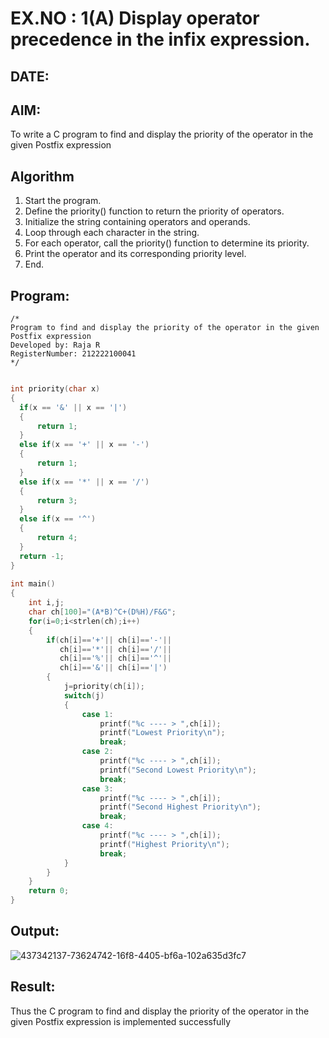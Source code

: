# EX.NO : 1(A) Display operator precedence in the infix expression.
## DATE: 
## AIM:
To write a C program to find and display the priority of the operator in the given Postfix expression

## Algorithm
1. Start the program. 
2. Define the priority() function to return the priority of operators. 
3. Initialize the string containing operators and operands. 
4. Loop through each character in the string. 
5. For each operator, call the priority() function to determine its priority. 
6. Print the operator and its corresponding priority level. 
7. End.
  

## Program:
```
/*
Program to find and display the priority of the operator in the given Postfix expression
Developed by: Raja R
RegisterNumber: 212222100041
*/

```
```c

int priority(char x)
{
  if(x == '&' || x == '|')
  {
      return 1;
  }
  else if(x == '+' || x == '-')
  {
      return 1;
  }
  else if(x == '*' || x == '/')
  {
      return 3;
  }
  else if(x == '^')
  {
      return 4;
  }
  return -1;
}
 
int main() 
{ 
    int i,j; 
    char ch[100]="(A*B)^C+(D%H)/F&G"; 
    for(i=0;i<strlen(ch);i++) 
    { 
        if(ch[i]=='+'|| ch[i]=='-'|| 
           ch[i]=='*'|| ch[i]=='/'|| 
           ch[i]=='%'|| ch[i]=='^'|| 
           ch[i]=='&'|| ch[i]=='|') 
        { 
            j=priority(ch[i]); 
            switch(j) 
            { 
                case 1: 
                    printf("%c ---- > ",ch[i]); 
                    printf("Lowest Priority\n"); 
                    break; 
                case 2: 
                    printf("%c ---- > ",ch[i]); 
                    printf("Second Lowest Priority\n"); 
                    break; 
                case 3: 
                    printf("%c ---- > ",ch[i]); 
                    printf("Second Highest Priority\n"); 
                    break; 
                case 4: 
                    printf("%c ---- > ",ch[i]); 
                    printf("Highest Priority\n"); 
                    break; 
            } 
        } 
    }  
    return 0; 
}

```
## Output:
![437342137-73624742-16f8-4405-bf6a-102a635d3fc7](https://github.com/user-attachments/assets/48fa7afe-b65c-43ae-97ab-f3c82a5231e6)



## Result:
Thus the C program to find and display the priority of the operator in the given Postfix expression is implemented successfully
